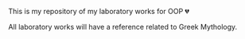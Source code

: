 This is my repository of my laboratory works for OOP 💔

All laboratory works will have a reference related to Greek Mythology.
